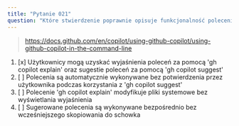 ```yaml
---
title: "Pytanie 021"
question: "Które stwierdzenie poprawnie opisuje funkcjonalność polecenia CLI w GitHub Copilot?"
---
```


> https://docs.github.com/en/copilot/using-github-copilot/using-github-copilot-in-the-command-line
1. [x] Użytkownicy mogą uzyskać wyjaśnienia poleceń za pomocą 'gh copilot explain' oraz sugestie poleceń za pomocą 'gh copilot suggest'
1. [ ] Polecenia są automatycznie wykonywane bez potwierdzenia przez użytkownika podczas korzystania z 'gh copilot suggest'
1. [ ] Polecenie 'gh copilot explain' modyfikuje pliki systemowe bez wyświetlania wyjaśnienia
1. [ ] Sugerowane polecenia są wykonywane bezpośrednio bez wcześniejszego skopiowania do schowka

